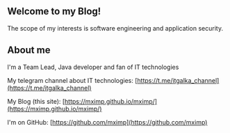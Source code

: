 ## Welcome to my Blog!

The scope of my interests is software engineering and application security.   

## About me

I'm a Team Lead, Java developer and fan of IT technologies

My telegram channel about IT technologies: [https://t.me/itgalka_channel](https://t.me/itgalka_channel)

My Blog (this site): [https://mximp.github.io/mximp/](https://mximp.github.io/mximp/)

I'm on GitHub: [https://github.com/mximp](https://github.com/mximp)
